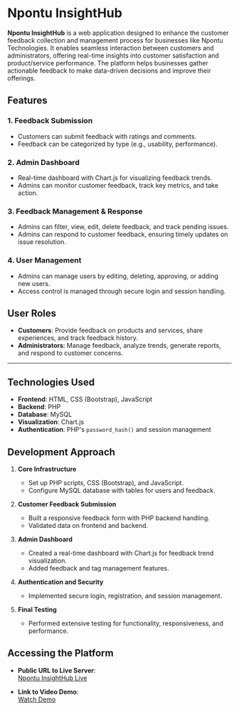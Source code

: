    
# Npontu InsightHub

**Npontu InsightHub** is a web application designed to enhance the customer feedback collection and management process for businesses like Npontu Technologies. It enables seamless interaction between customers and administrators, offering real-time insights into customer satisfaction and product/service performance. The platform helps businesses gather actionable feedback to make data-driven decisions and improve their offerings.

## Features

### 1. **Feedback Submission**
   - Customers can submit feedback with ratings and comments.
   - Feedback can be categorized by type (e.g., usability, performance).

### 2. **Admin Dashboard**
   - Real-time dashboard with Chart.js for visualizing feedback trends.
   - Admins can monitor customer feedback, track key metrics, and take action.

### 3. **Feedback Management & Response**
   - Admins can filter, view, edit, delete feedback, and track pending issues.
   - Admins can respond to customer feedback, ensuring timely updates on issue resolution.

### 4. **User Management**
   - Admins can manage users by editing, deleting, approving, or adding new users.
   - Access control is managed through secure login and session handling.

## User Roles

- **Customers**: Provide feedback on products and services, share experiences, and track feedback history.
- **Administrators**: Manage feedback, analyze trends, generate reports, and respond to customer concerns.

---

## Technologies Used

- **Frontend**: HTML, CSS (Bootstrap), JavaScript
- **Backend**: PHP
- **Database**: MySQL
- **Visualization**: Chart.js
- **Authentication**: PHP's `password_hash()` and session management

## Development Approach

1. **Core Infrastructure**
   - Set up PHP scripts, CSS (Bootstrap), and JavaScript.
   - Configure MySQL database with tables for users and feedback.

2. **Customer Feedback Submission**
   - Built a responsive feedback form with PHP backend handling.
   - Validated data on frontend and backend.

3. **Admin Dashboard**
   - Created a real-time dashboard with Chart.js for feedback trend visualization.
   - Added feedback and tag management features.

4. **Authentication and Security**
   - Implemented secure login, registration, and session management.

5. **Final Testing**
   - Performed extensive testing for functionality, responsiveness, and performance.

## Accessing the Platform

- **Public URL to Live Server**:  
  [Npontu InsightHub Live](http://169.239.251.102:3341/~delice.ishimwe/customerinsighthub/)

- **Link to Video Demo**:  
  [Watch Demo](https://youtu.be/LfKMXMwZwrQ)
